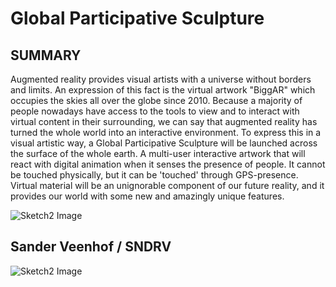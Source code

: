 # Global Participative Sculpture

## SUMMARY

Augmented reality provides visual artists with a universe without borders and limits. An expression of this fact is the virtual artwork "BiggAR" which occupies the skies all over the globe since 2010. Because a majority of people nowadays have access to the tools to view and to interact with virtual content in their surrounding, we can say that augmented reality has turned the whole world into an interactive environment. To express this in a visual artistic way, a Global Participative Sculpture will be launched across the surface of the whole earth. A multi-user interactive artwork that will react with digital animation when it senses the presence of people. It cannot be touched physically, but it can be 'touched' through GPS-presence. Virtual material will be an unignorable component of our future reality, and it provides our world with some new and amazingly unique features. 

![Sketch2 Image](../project_images/sketch.jpg?raw=true "Sketch2 Image")

## Sander Veenhof / SNDRV

![Sketch2 Image](../project_images/sketch.jpg?raw=true "Sketch2 Image")


